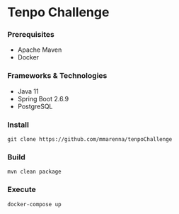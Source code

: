 # Tenpo Challenge


### Prerequisites
* Apache Maven
* Docker

### Frameworks & Technologies
* Java 11
* Spring Boot 2.6.9
* PostgreSQL

### Install
```
git clone https://github.com/mmarenna/tenpoChallenge
```

### Build
```
mvn clean package
```

### Execute
```
docker-compose up
```

